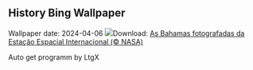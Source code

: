 ## History Bing Wallpaper
Wallpaper date: 2024-04-06
![](https://www.bing.com/th?id=OHR.BahamasSpace_PT-BR0940093186_UHD.jpg&w=1000)Download: [As Bahamas fotografadas da Estação Espacial Internacional (© NASA)](https://www.bing.com/th?id=OHR.BahamasSpace_PT-BR0940093186_UHD.jpg)

Auto get programm by LtgX

